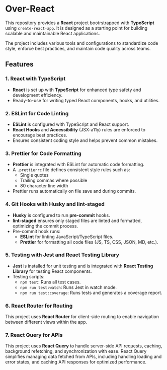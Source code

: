 # Over-React

This repository provides a **React** project bootrstrapped with **TypeScript** using `create-react-app`. It is designed as a starting point for building scalable and maintainable React applications.

The project includes various tools and configurations to standardize code style, enforce best practices, and maintain code quality across teams.

## Features

### 1. React with TypeScript

- **React** is set up with **TypeScript** for enhanced type safety and development efficiency.
- Ready-to-use for writing typed React components, hooks, and utilities.

### 2. ESLint for Code Linting

- **ESLint** is configured with TypeScript and React support.
- **React Hooks** and **Accessibility** (JSX-a11y) rules are enforced to encourage best practices.
- Ensures consistent coding style and helps prevent common mistakes.

### 3. Prettier for Code Formatting

- **Prettier** is integrated with ESLint for automatic code formatting.
- A `.prettierrc` file defines consistent style rules such as:
  - Single quotes
  - Trailing commas where possible
  - 80 character line width
- Prettier runs automatically on file save and during commits.

### 4. Git Hooks with Husky and lint-staged

- **Husky** is configured to run **pre-commit** hooks.
- **lint-staged** ensures only staged files are linted and formatted, optimizing the commit process.
- Pre-commit hook runs:
  - **ESLint** for linting JavaScript/TypeScript files.
  - **Prettier** for formatting all code files (JS, TS, CSS, JSON, MD, etc.).

### 5. Testing with Jest and React Testing Library

- **Jest** is installed for unit testing and is integrated with **React Testing Library** for testing React components.
- Testing scripts:
  - `npm test`: Runs all test cases.
  - `npm run test:watch`: Runs Jest in watch mode.
  - `npm run test:coverage`: Runs tests and generates a coverage report.

### 6. **React Router for Routing**

This project uses **React Router** for client-side routing to enable navigation between different views within the app.

### 7. **React Query for APIs**

This project uses **React Query** to handle server-side API requests, caching, background refetching, and synchronization with ease. React Query simplifies managing data fetched from APIs, including handling loading and error states, and caching API responses for optimized performance.
